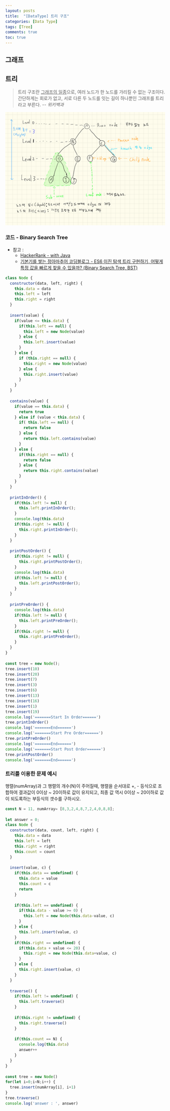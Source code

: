 ```yaml
---
layout: posts
title:  "[DataType] 트리 구조"
categories: [Data Type]
tags: [Tree]
comments: true
toc: true
---
```

## 그래프


## 트리
> 트리 구조란 <u>그래프의 일종</u>으로, 여러 노드가 한 노드를 가리킬 수 없는 구조이다. 간단하게는 회로가 없고, 서로 다른 두 노드를 잇는 길이 하나뿐인 그래프를 트리라고 부른다. *-- 위키백과*

![트리 기본구조](/assets/images/tree-basic-structure.png)

### 코드 - Binary Search Tree

- 참고 : 
  - [HackerRank - with Java](https://www.youtube.com/watch?v=oSWTXtMglKE&list=PLLXdhg_r2hKA7DPDsunoDZ-Z769jWn4R8&index=8&t=559s)
  - [기본기를 쌓는 정아마추어 코딩블로그 - ES6 이진 탐색 트리 구현하기, 어떻게 특정 값을 빠르게 찾을 수 있을까? (Binary Search Tree, BST)](https://jeong-pro.tistory.com/131)

```javascript
class Node {
  constructor(data, left, right) {
    this.data = data
    this.left = left
    this.right = right
  }

  insert(value) {
    if(value <= this.data) {
      if(this.left == null) {
        this.left = new Node(value)
      } else {
        this.left.insert(value)
      }
    } else {
      if (this.right == null) {
        this.right = new Node(value)
      } else {
        this.right.insert(value)
      }
    }
  }

  contains(value) {
    if(value == this.data) {
      return true
    } else if (value < this.data) {
      if( this.left == null) {
        return false
      } else {
        return this.left.contains(value)
      }
    } else {
      if(this.right == null) {
        return false
      } else {
        return this.right.contains(value)
      }
    }
  }

  printInOrder() {
    if(this.left != null) {
      this.left.printInOrder();
    }
    console.log(this.data)
    if(this.right != null) {
      this.right.printInOrder();
    }
  }

  printPostOrder() {
    if(this.right != null) {
      this.right.printPostOrder();
    }
    console.log(this.data)
    if(this.left != null) {
      this.left.printPostOrder();
    }
  }

  printPreOrder() {
    console.log(this.data)
    if(this.left != null) {
      this.left.printPreOrder();
    }
    if(this.right != null) {
      this.right.printPreOrder();
    }
  }
}

const tree = new Node();
tree.insert(10)
tree.insert(20)
tree.insert(7)
tree.insert(3)
tree.insert(6)
tree.insert(13)
tree.insert(16)
tree.insert(1)
tree.insert(19)
console.log('=======Start In Order======')
tree.printInOrder()
console.log('=======End======')
console.log('=======Start Pre Order======')
tree.printPreOrder()
console.log('=======End======')
console.log('=======Start Post Order======')
tree.printPostOrder()
console.log('=======End======')
```

### 트리를 이용한 문제 예시

행렬(numArray)과 그 행렬의 개수(N)이 주어질때,
행렬을 순서대로 +, - 등식으로 조합하여 결과값이 0이상 ~ 20이하로 값이 유지되고,
최종 값 역시 0이상 ~ 20이하로 값이 되도록하는 
부등식의 갯수를 구하시오.

```javascript
const N = 11, numArray= [8,3,2,4,8,7,2,4,0,8,8];

let answer = 0;
class Node {
  constructor(data, count, left, right) {
    this.data = data
    this.left = left
    this.right = right
    this.count = count
  }

  insert(value, c) {
    if(this.data == undefined) {
      this.data = value
      this.count = c
      return 
    }

    if(this.left == undefined) {  
      if(this.data - value >= 0) {
        this.left = new Node(this.data-value, c)
      }
    } else {
      this.left.insert(value, c)
    }
    if(this.right == undefined) {
      if(this.data + value <= 20) {
        this.right = new Node(this.data+value, c)
      }
    } else {
      this.right.insert(value, c)
    }
  }

  traverse() {
    if(this.left != undefined) {
      this.left.traverse()
    }

    if(this.right != undefined) {
      this.right.traverse()
    }

    if(this.count == N) {
      console.log(this.data)
      answer++
    }
  }
}

const tree = new Node()
for(let i=0;i<N;i++) {
  tree.insert(numArray[i], i+1)
}
tree.traverse()
console.log('answer : ', answer)
```